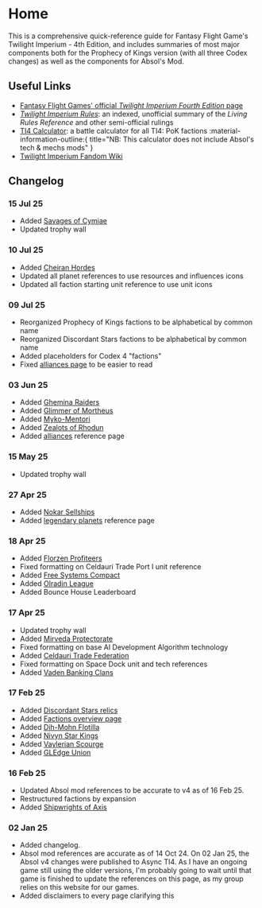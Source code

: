 # Home

This is a comprehensive quick-reference guide for Fantasy Flight Game's Twilight Imperium - 4th Edition, and includes summaries of most major components both for the Prophecy of Kings version (with all three Codex changes) as well as the components for Absol's Mod.

## Useful Links

* [Fantasy Flight Games' official _Twilight Imperium Fourth Edition_ page](https://www.fantasyflightgames.com/en/products/twilight-imperium-fourth-edition/)
* [_Twilight Imperium Rules_](https://www.tirules.com/): an indexed, unofficial summary of the _Living Rules Reference_ and other semi-official rulings
* [TI4 Calculator](https://ti4battle.com/): a battle calculator for all TI4: PoK factions :material-information-outline:{ title="NB: This calculator does not include Absol's tech & mechs mods" }
* [Twilight Imperium Fandom Wiki](https://twilight-imperium.fandom.com/wiki/Twilight_Imperium_Wiki)

## Changelog

### **15 Jul 25**

* Added [Savages of Cymiae](factions/ds/cymiae.md)
* Updated trophy wall

### **10 Jul 25**

* Added [Cheiran Hordes](factions/ds/cheiran.md)
* Updated all planet references to use resources and influences icons
* Updated all faction starting unit reference to use unit icons

### **09 Jul 25**

* Reorganized Prophecy of Kings factions to be alphabetical by common name
* Reorganized Discordant Stars factions to be alphabetical by common name
* Added placeholders for Codex 4 "factions"
* Fixed [alliances page](alliances.md) to be easier to read

### **03 Jun 25**

* Added [Ghemina Raiders](factions/ds/ghemina.md)
* Added [Glimmer of Mortheus](factions/ds/mortheus.md)
* Added [Myko-Mentori](factions/ds/mykomentori.md)
* Added [Zealots of Rhodun](factions/ds/zealots.md)
* Added [alliances](alliances.md) reference page

### **15 May 25**

* Updated trophy wall

### **27 Apr 25**

* Added [Nokar Sellships](factions/ds/nokar.md)
* Added [legendary planets](legendary-planets.md) reference page

### **18 Apr 25**

* Added [Florzen Profiteers](factions/ds/florzen.md)
* Fixed formatting on Celdauri Trade Port I unit reference
* Added [Free Systems Compact](factions/ds/freesystems.md)
* Added [Olradin League](factions/ds/olradin.md)
* Added Bounce House Leaderboard

### **17 Apr 25**

* Updated trophy wall
* Added [Mirveda Protectorate](factions/ds/mirveda.md)
* Fixed formatting on base AI Development Algorithm technology
* Added [Celdauri Trade Federation](factions/ds/celdauri.md)
* Fixed formatting on Space Dock unit and tech references
* Added [Vaden Banking Clans](factions/ds/vaden.md)

### **17 Feb 25**

* Added [Discordant Stars relics](relics.md#discordant-stars)
* Added [Factions overview page](factions.md)
* Added [Dih-Mohn Flotilla](factions/ds/dihmohn.md)
* Added [Nivyn Star Kings](factions/ds/nivyn.md)
* Added [Vaylerian Scourge](factions/ds/vaylerian.md)
* Added [GLEdge Union](factions/ds/gledge.md)

### **16 Feb 25**

* Updated Absol mod references to be accurate to v4 as of 16 Feb 25.
* Restructured factions by expansion
* Added [Shipwrights of Axis](factions/ds/axis.md)

### **02 Jan 25** 

* Added changelog. 
* Absol mod references are accurate as of 14 Oct 24. On 02 Jan 25, the Absol v4 changes were published to Async TI4. As I have an ongoing game still using the older versions, I'm probably going to wait until that game is finished to update the references on this page, as my group relies on this website for our games.
* Added disclaimers to every page clarifying this